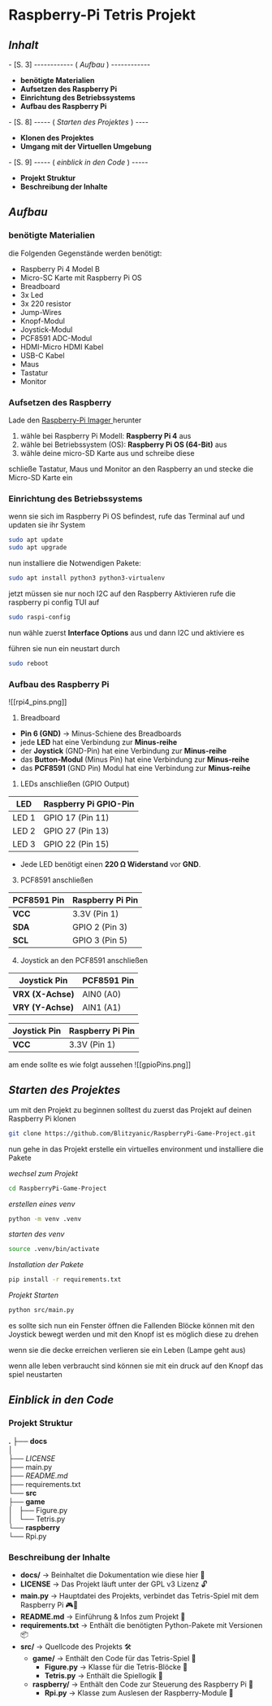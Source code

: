 # **Raspberry-Pi Tetris Projekt**

<div style="page-break-after: always;"></div>

## *Inhalt*

\- [S. 3] ------------ ( _Aufbau_ ) ------------
- **benötigte Materialien**
- **Aufsetzen des Raspberry Pi**
- **Einrichtung des Betriebssystems**
- **Aufbau des Raspberry Pi**


\- [S. 8] ----- ( _Starten des Projektes_ ) ----
- **Klonen des Projektes**
- **Umgang mit der Virtuellen Umgebung**


\- [S. 9] ----- ( _einblick in den Code_ ) -----
- **Projekt Struktur**
- **Beschreibung der Inhalte**

<div style="page-break-after: always;"></div>

## *Aufbau*

### benötigte Materialien
die Folgenden Gegenstände werden benötigt:
- Raspberry Pi 4 Model B
- Micro-SC Karte mit Raspberry Pi OS
- Breadboard
- 3x Led
- 3x 220 resistor
- Jump-Wires
- Knopf-Modul
- Joystick-Modul
- PCF8591 ADC-Modul
- HDMI-Micro HDMI Kabel
- USB-C Kabel
- Maus
- Tastatur
- Monitor

<div style="page-break-after: always;"></div>

###  Aufsetzen des Raspberry

Lade den <a href="https://www.raspberrypi.com/software/"> Raspberry-Pi Imager </a> herunter 
1. wähle bei Raspberry Pi Modell: **Raspberry Pi 4** aus
2. wähle bei Betriebssystem (OS): **Raspberry Pi OS (64-Bit)** aus
3. wähle deine micro-SD Karte aus und schreibe diese

schließe Tastatur, Maus und Monitor an den Raspberry an und stecke die Micro-SD Karte ein

<div style="page-break-after: always;"></div>

### Einrichtung des Betriebssystems
wenn sie sich im Raspberry Pi OS befindest, rufe das Terminal auf und updaten sie ihr System
```sh
sudo apt update
sudo apt upgrade

```

nun installiere die Notwendigen Pakete:
```sh
sudo apt install python3 python3-virtualenv
```

jetzt müssen sie nur noch I2C auf den Raspberry Aktivieren
rufe die raspberry pi config TUI auf
```sh
sudo raspi-config
```

nun wähle zuerst **Interface Options** aus und dann I2C und aktiviere es

führen sie nun ein neustart durch
```sh
sudo reboot
```

<div style="page-break-after: always;"></div>

### Aufbau des Raspberry Pi
![[rpi4_pins.png]]
1. Breadboard
- **Pin 6 (GND)** → Minus-Schiene des Breadboards  
- jede **LED** hat eine Verbindung zur **Minus-reihe**
- der **Joystick** (GND-Pin) hat eine Verbindung zur **Minus-reihe**
- das **Button-Modul** (Minus Pin) hat eine Verbindung zur **Minus-reihe**
- das **PCF8591** (GND Pin) Modul hat eine Verbindung zur **Minus-reihe**

<div style="page-break-after: always;"></div>


1. LEDs anschließen (GPIO Output)

| LED   | Raspberry Pi GPIO-Pin |
| ----- | --------------------- |
| LED 1 | GPIO 17 (Pin 11)      |
| LED 2 | GPIO 27 (Pin 13)      |
| LED 3 | GPIO 22 (Pin 15)      |


- Jede LED benötigt einen **220 Ω Widerstand** vor **GND**.

3. PCF8591 anschließen

| PCF8591 Pin | Raspberry Pi Pin |
| ----------- | ---------------- |
| **VCC**     | 3.3V (Pin 1)     |
| **SDA**     | GPIO 2 (Pin 3)   |
| **SCL**     | GPIO 3 (Pin 5)   |

4. Joystick an den PCF8591 anschließen

| Joystick Pin      | PCF8591 Pin |
| ----------------- | ----------- |
| **VRX (X-Achse)** | AIN0 (A0)   |
| **VRY (Y-Achse)** | AIN1 (A1)   |

| Joystick Pin | Raspberry Pi Pin    |
| ------------ | ------------------- |
| **VCC**      | 3.3V (Pin 1)        |

am ende sollte es wie folgt aussehen
![[gpioPins.png]]


<div style="page-break-after: always;"></div>

## *Starten des Projektes*

um mit den Projekt zu beginnen solltest du zuerst das Projekt auf deinen Raspberry Pi klonen

```sh
git clone https://github.com/Blitzyanic/RaspberryPi-Game-Project.git
```

nun gehe in das Projekt erstelle ein virtuelles environment und installiere die Pakete

_wechsel zum Projekt_
```sh
cd RaspberryPi-Game-Project
```

_erstellen eines venv_
```sh
python -m venv .venv
```

_starten des venv_
```sh
source .venv/bin/activate
```

_Installation der Pakete_
```sh
pip install -r requirements.txt
```

_Projekt Starten_
```sh
python src/main.py
```

es sollte sich nun ein Fenster öffnen die Fallenden Blöcke können mit den Joystick bewegt werden und mit den Knopf ist es möglich diese zu drehen

wenn sie die decke erreichen verlieren sie ein Leben (Lampe geht aus)

wenn alle leben verbraucht sind können sie mit ein druck auf den Knopf das spiel neustarten


<div style="page-break-after: always;"></div>

## *Einblick in den Code*
### Projekt Struktur
**.**
├── **docs**  
│  
├── *LICENSE*  
├── main.py  
├── *README.md*  
├── requirements.txt  
└── **src**  
    ├── **game**  
    │   ├── Figure.py  
    │   └── Tetris.py  
    └── **raspberry**  
        └── Rpi.py  

### Beschreibung der Inhalte
- **docs/** → Beinhaltet die Dokumentation wie diese hier 📄  
- **LICENSE** → Das Projekt läuft unter der GPL v3 Lizenz 🔓  
- **main.py** → Hauptdatei des Projekts, verbindet das Tetris-Spiel mit dem Raspberry Pi 🎮🔌  
- **README.md** → Einführung & Infos zum Projekt 📘  
- **requirements.txt** → Enthält die benötigten Python-Pakete mit Versionen 📦  
- **src/** → Quellcode des Projekts 🛠️  
  - **game/** → Enthält den Code für das Tetris-Spiel 🎲  
    - **Figure.py** → Klasse für die Tetris-Blöcke 🧩  
    - **Tetris.py** → Enthält die Spiellogik 🎯  
  - **raspberry/** → Enthält den Code zur Steuerung des Raspberry Pi 🍓  
    - **Rpi.py** → Klasse zum Auslesen der Raspberry-Module 📡  
